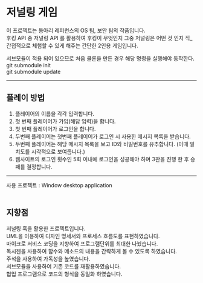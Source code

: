 # 저널링 게임

이 프로젝트는 동아리 레퍼런스의 OS 팀, 보안 팀의 작품입니다.<br>
후킹 API 중 저널링 API 를 활용하여 후킹이 무엇인지 그중 저널링은 어떤 것 인지 직_간접적으로 체험할 수 있게 해주는 간단한 2인용 게임입니다.<br>

서브모듈이 적용 되어 있으므로 처음 클론을 만든 경우 해당 명령을 실행해야 동작한다.<br>
git submodule init<br>
git submodule update<br>
<hr>
<h2>플레이 방법</h2>

1. 플레이어의 이름을 각각 입력합니다.
2. 첫 번째 플레이어가 가입(해답 입력)을 합니다.
3. 첫 번째 플레이어가 로그인을 합니다.
4. 두번째 플레이어는 첫번째 플레이어가 로그인 시 사용한 메시지 목록을 받습니다.
5. 두번째 플레이어는 해당 메시지 목록을 보고 ID와 비밀번호를 유추합니다. (이때 일치도를 시각적으로 보여줍니다.)
6. 웹사이트의 로그인 횟수인 5회 이내에 로그인을 성공해야 하며 3판을 진행 한 후 승패를 결정합니다.

<hr>
사용 프로젝트 : Window desktop application<br>
<br>
<h2>지향점</h2>
저널링 훅을 활용한 프로젝트입니다.<br>
UML을 이용하여 디자인 명세서와 프로세스 흐름도를 표현하였습니다.<br>
마이크로 서비스 코딩을 지향하여 프로그램단위를 최대한 나눴습니다.<br>
독시젠을 사용하여 함수와 메소드의 내용을 간략하게 볼 수 있도록 하였습니다.<br>
주석을 사용하여 가독성을 높였습니다.<br>
서브모듈을 사용하여 기존 코드를 재활용하였습니다.<br>
협업 프로그램으로 코드의 형식을 동일화 하였습니다.<br>
